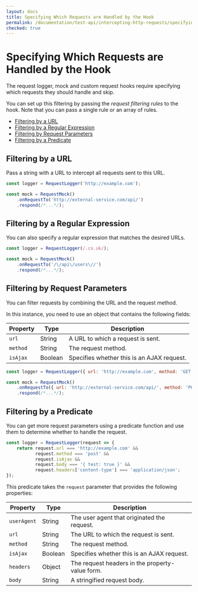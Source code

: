 ```yaml
---
layout: docs
title: Specifying Which Requests are Handled by the Hook
permalink: /documentation/test-api/intercepting-http-requests/specifying-which-requests-are-handled-by-the-hook.html
checked: true
---
```

# Specifying Which Requests are Handled by the Hook

The request logger, mock and custom request hooks require specifying which requests they should handle and skip.

You can set up this filtering by passing the *request filtering rules* to the hook. Note that you can pass a single rule or an array of rules.

* [Filtering by a URL](#filtering-by-a-url)
* [Filtering by a Regular Expression](#filtering-by-a-regular-expression)
* [Filtering by Request Parameters](#filtering-by-request-parameters)
* [Filtering by a Predicate](#filtering-by-a-predicate)

## Filtering by a URL

Pass a string with a URL to intercept all requests sent to this URL.

```js
const logger = RequestLogger('http://example.com');
```

```js
const mock = RequestMock()
    .onRequestTo('http://external-service.com/api/')
    .respond(/*...*/);
```

## Filtering by a Regular Expression

You can also specify a regular expression that matches the desired URLs.

```js
const logger = RequestLogger(/.co.uk/);
```

```js
const mock = RequestMock()
    .onRequestTo('/\/api\/users\//')
    .respond(/*...*/);
```

## Filtering by Request Parameters

You can filter requests by combining the URL and the request method.

In this instance, you need to use an object that contains the following fields:

Property | Type | Description
-------- | ---- | ------------
`url`    | String | A URL to which a request is sent.
`method` | String | The request method.
`isAjax` | Boolean | Specifies whether this is an AJAX request.

```js
const logger = RequestLogger({ url: 'http://example.com', method: 'GET', isAjax: false });
```

```js
const mock = RequestMock()
    .onRequestTo({ url: 'http://external-service.com/api/', method: 'POST', isAjax: true })
    .respond(/*...*/);
```

## Filtering by a Predicate

You can get more request parameters using a predicate function and use them to determine whether to handle the request.

```js
const logger = RequestLogger(request => {
    return request.url === 'http://example.com' &&
           request.method === 'post' &&
           request.isAjax &&
           request.body === '{ test: true }' &&
           request.headers['content-type'] === 'application/json';
});
```

This predicate takes the `request` parameter that provides the following properties:

Property | Type | Description
-------- | ---- | --------------
`userAgent` | String | The user agent that originated the request.
`url`       | String | The URL to which the request is sent.
`method`    | String | The request method.
`isAjax`    | Boolean | Specifies whether this is an AJAX request.
`headers`   | Object | The request headers in the property-value form.
`body`      | String | A stringified request body.
